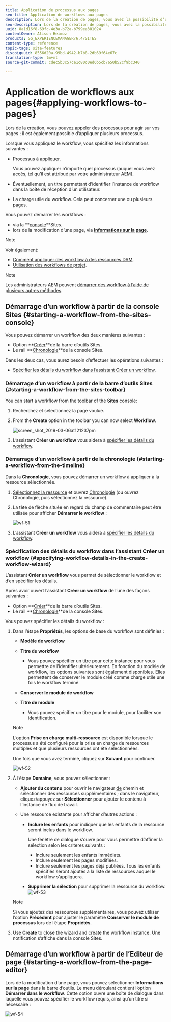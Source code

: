 ```yaml
---
title: Application de processus aux pages
seo-title: Application de workflows aux pages
description: Lors de la création de pages, vous avez la possibilité d’utiliser des workflow pour exécuter des actions sur vos pages. Il est possible d’appliquer plusieurs workflow.
seo-description: Lors de la création de pages, vous avez la possibilité d’utiliser des workflow pour exécuter des actions sur vos pages. Il est possible d’appliquer plusieurs workflow.
uuid: 8a1d16f8-69fc-4e3a-b72a-b799ea381024
contentOwner: Alison Heimoz
products: SG_EXPERIENCEMANAGER/6.4/SITES
content-type: reference
topic-tags: site-features
discoiquuid: 8556d20a-99bd-4942-b7b8-2db69f64e67c
translation-type: tm+mt
source-git-commit: cdec5b3c57ce1c80c0ed6b5cb7650b52cf9bc340

---
```



# Application de workflows aux pages{#applying-workflows-to-pages}

Lors de la création, vous pouvez appeler des processus pour agir sur vos pages ; il est également possible d’appliquer plusieurs processus.

Lorsque vous appliquez le workflow, vous spécifiez les informations suivantes :

* Processus à appliquer.

   Vous pouvez appliquer n’importe quel processus (auquel vous avez accès, tel qu’il est attribué par votre administrateur AEM).

* Éventuellement, un titre permettant d’identifier l’instance de workflow dans la boîte de réception d’un utilisateur.
* La charge utile du workflow. Cela peut concerner une ou plusieurs pages.

Vous pouvez démarrer les workflows :

* via la **[console](#starting-a-workflow-from-the-sites-console)**Sites.
* lors de la modification d’une page, via **[Informations sur la page](#starting-a-workflow-from-the-page-editor)**.

>[!NOTE]
>
>Voir également:
>
>* [Comment appliquer des workflow à des ressources DAM](/help/assets/assets-workflow.md).
>* [Utilisation des workflows de projet](/help/sites-authoring/projects-with-workflows.md).
>



>[!NOTE]
>
>Les administrateurs AEM peuvent [démarrer des workflow à l’aide de plusieurs autres méthodes](/help/sites-administering/workflows-starting.md).

## Démarrage d’un workflow à partir de la console Sites {#starting-a-workflow-from-the-sites-console}

Vous pouvez démarrer un workflow des deux manières suivantes :

* Option **[Créer](#starting-a-workflow-from-the-sites-toolbar)**de la barre d’outils Sites.
* Le rail **[Chronologie](#starting-a-workflow-from-the-timeline)**de la console Sites.

Dans les deux cas, vous aurez besoin d’effectuer les opérations suivantes :

* [Spécifier les détails du workflow dans l’assistant Créer un workflow](#specifying-workflow-details-in-the-create-workflow-wizard).

### Démarrage d’un workflow à partir de la barre d’outils Sites {#starting-a-workflow-from-the-sites-toolbar}

You can start a workflow from the toolbar of the **Sites** console:

1. Recherchez et sélectionnez la page voulue. 

1. From the **Create** option in the toolbar you can now select **Workflow**.

   ![screen_shot_2019-03-06at121237pm](assets/screen_shot_2019-03-06at121237pm.png)

1. L’assistant **Créer un workflow** vous aidera à [spécifier les détails du workflow](#specifying-workflow-details-in-the-create-workflow-wizard).

### Démarrage d’un workflow à partir de la chronologie {#starting-a-workflow-from-the-timeline}

Dans la **Chronologie**, vous pouvez démarrer un workflow à appliquer à la ressource sélectionnée.

1. [Sélectionnez la ressource](/help/sites-authoring/basic-handling.md#viewing-and-selecting-resources) et ouvrez [Chronologie](/help/sites-authoring/basic-handling.md#timeline) (ou ouvrez Chronologie, puis sélectionnez la ressource).
1. La tête de flèche située en regard du champ de commentaire peut être utilisée pour afficher **Démarrer le workflow** :

   ![wf-51](assets/wf-51.png)

1. L’assistant **Créer un workflow** vous aidera à [spécifier les détails du workflow](#specifying-workflow-details-in-the-create-workflow-wizard).

### Spécification des détails du workflow dans l’assistant Créer un workflow {#specifying-workflow-details-in-the-create-workflow-wizard}

L’assistant **Créer un workflow** vous permet de sélectionner le workflow et d’en spécifier les détails.

Après avoir ouvert l’assistant **Créer un workflow** de l’une des façons suivantes :

* Option **[Créer](#starting-a-workflow-from-the-sites-toolbar)**de la barre d’outils Sites.
* Le rail **[Chronologie](#starting-a-workflow-from-the-timeline)**de la console Sites.

Vous pouvez spécifier les détails du workflow :

1. Dans l’étape **Propriétés**, les options de base du workflow sont définies :

   * **Modèle de workflow**
   * **Titre du workflow**

      * Vous pouvez spécifier un titre pour cette instance pour vous permettre de l’identifier ultérieurement.
   En fonction du modèle de workflow, les options suivantes sont également disponibles. Elles permettent de conserver le module créé comme charge utile une fois le workflow terminé.

   * **Conserver le module de workflow**
   * **Titre de module**

      * Vous pouvez spécifier un titre pour le module, pour faciliter son identification.
   >[!NOTE]
   >
   >L’option **Prise en charge multi-ressource** est disponible lorsque le processus a été configuré pour la prise en charge de ressources multiples et que plusieurs ressources ont été sélectionnées.[](/help/sites-developing/workflows-models.md#configuring-a-workflow-for-multi-resource-support)

   Une fois que vous avez terminé, cliquez sur **Suivant** pour continuer.

   ![wf-52](assets/wf-52.png)

1. À l’étape **Domaine**, vous pouvez sélectionner :

   * **Ajouter du contenu** pour ouvrir le navigateur [de](/help/sites-authoring/author-environment-tools.md#path-browser) chemin et sélectionner des ressources supplémentaires ; dans le navigateur, cliquez/appuyez sur **Sélectionner** pour ajouter le contenu à l’instance de flux de travail.
   * Une ressource existante pour afficher d’autres actions :

      * **Inclure les enfants** pour indiquer que les enfants de la ressource seront inclus dans le workflow.

          Une fenêtre de dialogue s’ouvre pour vous permettre d’affiner la sélection selon les critères suivants :

         * Inclure seulement les enfants immédiats.
         * Inclure seulement les pages modifiées.
         * Inclure seulement les pages déjà publiées.
         Tous les enfants spécifiés seront ajoutés à la liste de ressources auquel le workflow s’appliquera.

      * **Supprimer la sélection** pour supprimer la ressource du workflow.
   ![wf-53](assets/wf-53.png)

   >[!NOTE]
   >
   >Si vous ajoutez des ressources supplémentaires, vous pouvez utiliser l’option **Précédent** pour ajuster le paramètre **Conserver le module de processus** lors de l’étape **Propriétés**.

1. Use **Create** to close the wizard and create the workflow instance. Une notification s’affiche dans la console Sites.

## Démarrage d’un workflow à partir de l’Editeur de page {#starting-a-workflow-from-the-page-editor}

Lors de la modification d’une page, vous pouvez sélectionner **Informations sur la page** dans la barre d’outils. Le menu déroulant contient l’option **Démarrer dans le workflow**. Cette option ouvre une boîte de dialogue dans laquelle vous pouvez spécifier le workflow requis, ainsi qu’un titre si nécessaire :

![wf-54](assets/wf-54.png)

